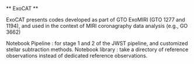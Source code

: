 ** ExoCAT **

ExoCAT presents codes developed as part of GTO ExoMIRI (GTO 1277 and 1194), and used in the context of MIRI coronagraphy data analysis (e.g., GO 3662)

Notebook Pipeline : for stage 1 and 2 of the JWST pipeline, and customized stellar subtraction methods.
Notebook library : take a directory of reference observations instead of dedicated reference observations.
